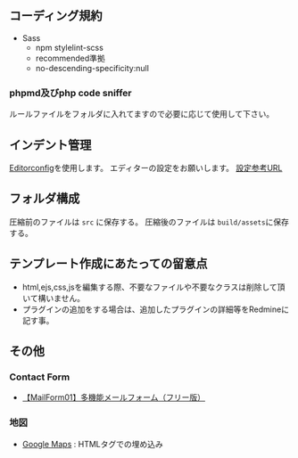 ## コーディング規約

- Sass
  - npm stylelint-scss
  - recommended準拠
  - no-descending-specificity:null

### phpmd及びphp code sniffer  
ルールファイルをフォルダに入れてますので必要に応じて使用して下さい。  

## インデント管理
[Editorconfig](https://editorconfig.org/)を使用します。
エディターの設定をお願いします。
[設定参考URL](https://qiita.com/naru0504/items/82f09881abaf3f4dc171#phpstorm)

## フォルダ構成
圧縮前のファイルは `src` に保存する。
圧縮後のファイルは `build/assets`に保存する。

## テンプレート作成にあたっての留意点

- html,ejs,css,jsを編集する際、不要なファイルや不要なクラスは削除して頂いて構いません。
- プラグインの追加をする場合は、追加したプラグインの詳細等をRedmineに記す事。


## その他
### Contact Form
- [【MailForm01】多機能メールフォーム（フリー版）](https://www.php-factory.net/mail/01.php)

### 地図
- [Google Maps](https://goo.gl/maps/voAb3VKKewj) : HTMLタグでの埋め込み

